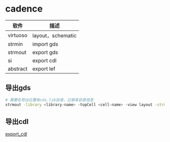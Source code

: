 
# cadence

|软件 |描述
|- |-
|virtuoso   | layout，schematic
|strmin     | import gds
|strmout    | export gds
|si         | export cdl
|abstract   | export lef

## 导出gds

```sh
# 需要在导出位置有cds.lib目录，记录库目录信息
strmout -library <library-name> -topCell <cell-name> -view layout -strmFile <export.gds>
```

## 导出cdl

[export_cdl](./export_cdl/README.md)
